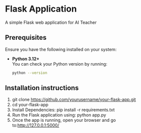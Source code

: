 # Flask Application

A simple Flask web application for AI Teacher

## Prerequisites

Ensure you have the following installed on your system:

- **Python 3.12+**  
  You can check your Python version by running:  
  ```sh
  python --version

## Installation instructions
1. git clone https://github.com/yourusername/your-flask-app.git
2. cd your-flask-app
3. Install Dependencies: pip install -r requirements.txt
4. Run the Flask application using: python app.py
5. Once the app is running, open your browser and go to:http://127.0.0.1:5000/

